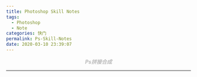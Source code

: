```yaml
---
title: Photoshop Skill Notes
tags:
  - Photoshop
  - Note
categories: 快门
permalink: Ps-Skill-Notes
date: 2020-03-10 23:39:07
---
```


<center> <font color="#bababa">

***Ps拼接合成***

</font></center>
<!--more-->

---
